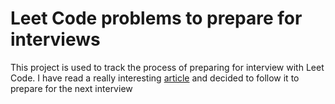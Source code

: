 # Leet Code problems to prepare for interviews
This project is used to track the process of preparing for interview with Leet Code. I have read a really interesting [article](https://leetcode.com/discuss/career/449135/how-to-effectively-use-leetcode-to-prepare-for-interviews) and decided to follow it to prepare for the next interview
